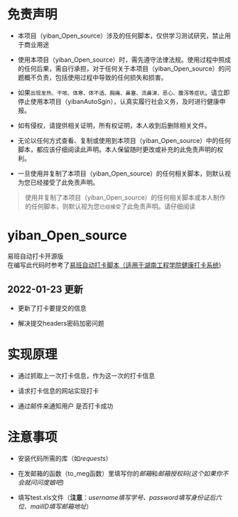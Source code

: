 # 免责声明
* 本项目（yiban_Open_source）涉及的任何脚本，仅供学习测试研究，禁止用于商业用途


* 使用本项目（yiban_Open_source）时，需先遵守法律法规。使用过程中照成的任何后果，需自行承担，对于任何关于本项目（yiban_Open_source）的问题概不负责，包括使用过程中导致的任何损失和损害。


* 如果`出现发热、干咳、体寒、体不适、胸痛、鼻塞、流鼻涕、恶心、腹泻等症状`。请立即停止使用本项目（yibanAutoSgin），认真实履行社会义务，及时进行健康申报。


* 如有侵权，请提供相关证明，所有权证明，本人收到后删除相关文件。


* 无论以任何方式查看、复制或使用到本项目（yiban_Open_source）中的任何脚本，都应该仔细阅读此声明。本人保留随时更改或补充的此免责声明的权利。


* 一旦使用并复制了本项目（yiban_Open_source）的任何相关脚本，则默认视为您已经接受了此免责声明。


> 使用并复制了本项目（yiban_Open_source）的任何相关脚本或本人制作的任何脚本，则默认视为您`已经接受`了此免责声明。请仔细阅读


# yiban_Open_source
易班自动打卡开源版  
在编写此代码时参考了[易班自动打卡脚本（适用于湖南工程学院健康打卡系统)](https://github.com/PRaichu/yiban)  

## 2022-01-23 更新
* 更新了打卡要提交的信息


* 解决提交headers密码加密问题

# 实现原理  
* 通过抓取上一次打卡信息，作为这一次的打卡信息


* 请求打卡信息的网站实现打卡 


* 通过邮件来通知用户 是否打卡成功


# 注意事项
* 安装代码所需的库（如*requests*）

* 在发邮箱的函数（to_meg函数）里填写你的*邮箱*和*邮箱授权码(这个如果你不会就问问度娘吧)* 

* 填写test.xls文件（**注意**：*username填写学号、password填写身份证后六位、mailID填写邮箱地址*）

